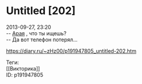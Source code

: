 Untitled [202]
===============

   
 2013-09-27, 23:20   
  --  [Арая](pics/ec8d5109e57c.jpg)  , что ты ищешь?   
 -- Да вот телефон потерял...   
    
 <https://diary.ru/~zHz00/p191947805_untitled-202.htm>   
   
 Теги:   
 [[Викторика]]   
 ID: p191947805